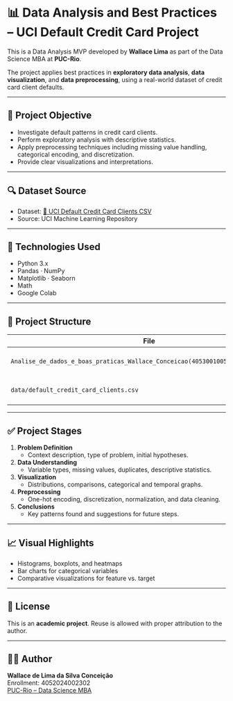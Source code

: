 # 📊 Data Analysis and Best Practices – UCI Default Credit Card Project

This is a Data Analysis MVP developed by **Wallace Lima** as part of the Data Science MBA at **PUC-Rio**.

The project applies best practices in **exploratory data analysis**, **data visualization**, and **data preprocessing**, using a real-world dataset of credit card client defaults.

---

## 🧠 Project Objective

- Investigate default patterns in credit card clients.
- Perform exploratory analysis with descriptive statistics.
- Apply preprocessing techniques including missing value handling, categorical encoding, and discretization.
- Provide clear visualizations and interpretations.

---

## 🔍 Dataset Source

- Dataset: [📁 UCI Default Credit Card Clients CSV](https://github.com/wallace91x/uci-exploratory-data-analysis/raw/main/data/default_credit_card_clients.csv)
- Source: UCI Machine Learning Repository

---

## 🚀 Technologies Used

- Python 3.x
- Pandas · NumPy
- Matplotlib · Seaborn
- Math
- Google Colab

---

## 📂 Project Structure

| File | Description |
|------|-------------|
| `Analise_de_dados_e_boas_praticas_Wallace_Conceicao(40530010055_20250_01).ipynb` | Notebook containing full analysis |
| `data/default_credit_card_clients.csv` | Dataset used in the project |

---

## ✅ Project Stages

1. **Problem Definition**
   - Context description, type of problem, initial hypotheses.
2. **Data Understanding**
   - Variable types, missing values, duplicates, descriptive statistics.
3. **Visualization**
   - Distributions, comparisons, categorical and temporal graphs.
4. **Preprocessing**
   - One-hot encoding, discretization, normalization, and data cleaning.
5. **Conclusions**
   - Key patterns found and suggestions for future steps.

---

## 📈 Visual Highlights

- Histograms, boxplots, and heatmaps
- Bar charts for categorical variables
- Comparative visualizations for feature vs. target

---

## 📄 License

This is an **academic project**. Reuse is allowed with proper attribution to the author.

---

## 👨‍💻 Author

**Wallace de Lima da Silva Conceição**  
Enrollment: 4052024002302  
[PUC-Rio – Data Science MBA](https://www.puc-rio.br)  
